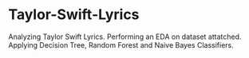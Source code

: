 # Taylor-Swift-Lyrics
Analyzing Taylor Swift Lyrics. 
Performing an EDA on dataset attatched.
Applying Decision Tree, Random Forest and Naive Bayes Classifiers.
